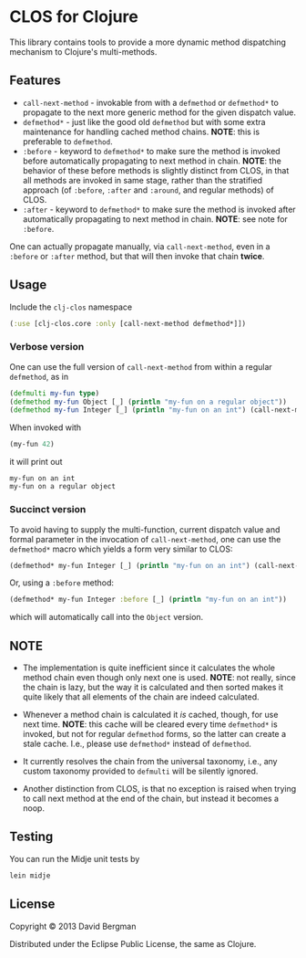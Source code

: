 # CLOS for Clojure

This library contains tools to provide a more dynamic method dispatching mechanism to
Clojure's multi-methods.

## Features

* `call-next-method` - invokable from with a `defmethod` or `defmethod*` to propagate to
the next more generic method for the given dispatch value.
* `defmethod*` - just like the good old `defmethod` but with some extra maintenance for
handling cached method chains. **NOTE**: this is preferable to `defmethod`.
* `:before` - keyword to `defmethod*` to make sure the method is invoked before automatically
propagating to next method in chain. **NOTE**: the behavior of these before methods is slightly
distinct from CLOS, in that all methods are invoked in same stage, rather than the
stratified approach (of `:before`, `:after` and `:around`, and regular methods) of CLOS.
* `:after` - keyword to `defmethod*` to make sure the method is invoked after automatically
propagating to next method in chain. **NOTE**: see note for `:before`.

One can actually propagate manually, via `call-next-method`, even in a `:before` or `:after` method,
but that will then invoke that chain **twice**.

## Usage

Include the `clj-clos` namespace

```clojure
(:use [clj-clos.core :only [call-next-method defmethod*]])
```

### Verbose version

One can use the full version of `call-next-method` from within a regular `defmethod`, as in

```clojure
(defmulti my-fun type)
(defmethod my-fun Object [_] (println "my-fun on a regular object"))
(defmethod my-fun Integer [_] (println "my-fun on an int") (call-next-method my-fun Integer x))
```

When invoked with

```clojure
(my-fun 42)
```

it will print out

```
my-fun on an int
my-fun on a regular object
```

### Succinct version

To avoid having to supply the multi-function,  current dispatch value and formal parameter in the invocation of
`call-next-method`, one can use the `defmethod*` macro which yields a form very similar to CLOS:

```clojure
(defmethod* my-fun Integer [_] (println "my-fun on an int") (call-next-method))
```

Or, using a `:before` method:

```clojure
(defmethod* my-fun Integer :before [_] (println "my-fun on an int"))
```

which will automatically call into the `Object` version.

## NOTE

* The implementation is quite inefficient since it calculates the whole method chain even though only next one is used. **NOTE**: not really, since the chain is lazy, but the way it is calculated and then sorted makes it quite likely that all elements of the chain are indeed calculated.

* Whenever a method chain is calculated it *is* cached, though, for use next time. **NOTE**: this
cache will be cleared every time `defmethod*` is invoked, but not for regular `defmethod` forms, so
the latter can create a stale cache. I.e., please use `defmethod*` instead of `defmethod`.

* It currently resolves the chain from the universal taxonomy, i.e., any custom taxonomy provided to
`defmulti` will be silently ignored.

* Another distinction from CLOS, is that no exception is raised when trying to call next method at
the end of the chain, but instead it becomes a noop.


## Testing

You can run the Midje unit tests by

```bash
lein midje
```

## License

Copyright © 2013 David Bergman

Distributed under the Eclipse Public License, the same as Clojure.
